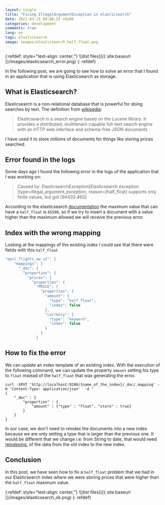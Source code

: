 ```yaml
---
layout: single
title: "Fixing IllegalArgumentException in elasticsearch"
date: 2021-03-21 09:08:53 +0200
categories: development
comments: true
lang: en
tags: elasticsearch
image: images/elasticsearch_half_float.png
---
```


{:refdef: style="text-align: center;"}
![dist files]({{ site.baseurl }}/images/elasticsearch_error.png)
{: refdef}

In the following post, we are going to see how to solve an error that I found in an application that is using Elasticsearch as storage.

What is Elasticsearch?
-----------------------------
Elasticsearch is a non-relational database that is powerful for doing searches by text. The definition from <a href="https://en.wikipedia.org/wiki/Elasticsearch">wikipedia</a>:

> Elasticsearch is a search engine based on the Lucene library. It provides a distributed, multitenant-capable full-text search engine with an HTTP web interface and schema-free JSON documents

I have used it to store millions of documents for things like storing prices searched. 

Error found in the logs
-----------------------------
Some days ago I found the following error in the logs of the application that I was working on:

> Caused by: ElasticsearchException[Elasticsearch exception [type=illegal_argument_exception, reason=[half_float] supports only finite values, but got [94433.46]]]

According to the elasticsearch <a href="https://www.elastic.co/guide/en/elasticsearch/reference/6.8/number.html">documentation</a> the maximum value that can have a `half_float` is `65500`, so if we try to insert a document with a value higher than the maximum allowed we will receive the previous error. 

Index with the wrong mapping 
--------------------------------------

Looking at the mappings of the existing index I could see that there were fields with this `half_float`

```java
"opnl_flights_ow_v2": {
    "mappings": {
      "_doc": {
        "properties": {
          "prices": {
            "properties": {
              "PRICE": {
                "properties": {
                  "amount": {
                    "type": "half_float",
                    "index": false
                  },
                  "currency": {
                    "type": "keyword",
                    "index": false
                  }
                }
              }
```

How to fix the error
-----------------------------

We can update an index template of an existing index.  With the execution of the following command, we can update the property `amount` setting his type to `float` instead of the `half_float` that was generating the error. 

```console
curl -XPUT 'http://localhost:9200/{name_of_the_index}/_doc/_mapping' -H 'Content-Type: application/json'  -d '
{
    "_doc" : {
        "properties" : {
            "amount" : {"type" : "float", "store" : true}
        }
    }
}
```

In our case, we don't need to reindex the documents into a new index because we are only setting a type that is larger than the previous one. It would be different that we change i.e: from String to date, that would need <a href="https://www.elastic.co/guide/en/elasticsearch/reference/current/docs-reindex.html">
reindexing.</a> of the data from the old index to the new index.

## Conclusion

In this post, we have seen how to fix a `half_float` problem that we had in our Elasticsearch index where we were storing prices that were higher than the `half_float` maximum value.

{:refdef: style="text-align: center;"}
![dist files]({{ site.baseurl }}/images/elasticsearch_ok.png)
{: refdef}

